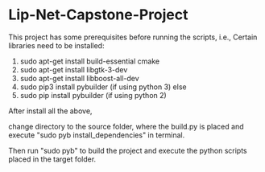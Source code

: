 # Lip-Net-Capstone-Project

This project has some prerequisites before running the scripts, i.e., Certain libraries need to be installed:

1) sudo apt-get install build-essential cmake
2) sudo apt-get install libgtk-3-dev
3) sudo apt-get install libboost-all-dev
4) sudo pip3 install pybuilder (if using python 3) else
5) sudo pip install pybuilder (if using python 2) 

After install all the above,

change directory to the source folder, where the build.py is placed and execute "sudo pyb install_dependencies" in terminal.

Then run "sudo pyb" to build the project and execute the python scripts placed in the target folder.
 
